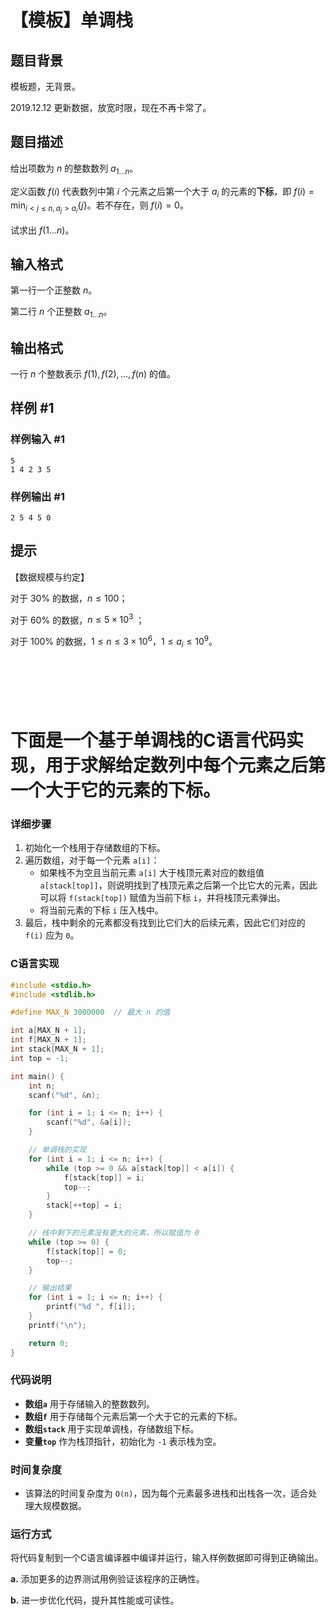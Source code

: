 # 【模板】单调栈

## 题目背景

模板题，无背景。  

2019.12.12 更新数据，放宽时限，现在不再卡常了。

## 题目描述

给出项数为 $n$ 的整数数列 $a_{1 \dots n}$。

定义函数 $f(i)$ 代表数列中第 $i$ 个元素之后第一个大于 $a_i$ 的元素的**下标**，即 $f(i)=\min_{i<j\leq n, a_j > a_i} \{j\}$。若不存在，则 $f(i)=0$。

试求出 $f(1\dots n)$。

## 输入格式

第一行一个正整数 $n$。

第二行 $n$ 个正整数 $a_{1\dots n}$。

## 输出格式

一行 $n$ 个整数表示 $f(1), f(2), \dots, f(n)$ 的值。

## 样例 #1

### 样例输入 #1

```
5
1 4 2 3 5
```

### 样例输出 #1

```
2 5 4 5 0
```

## 提示

【数据规模与约定】

对于 $30\%$ 的数据，$n\leq 100$；

对于 $60\%$ 的数据，$n\leq 5 \times 10^3$ ；

对于 $100\%$ 的数据，$1 \le n\leq 3\times 10^6$，$1\leq a_i\leq 10^9$。
<br>
<br>
<br>
<br>
<br>
<br>





# 下面是一个基于单调栈的C语言代码实现，用于求解给定数列中每个元素之后第一个大于它的元素的下标。

### 详细步骤
1. 初始化一个栈用于存储数组的下标。
2. 遍历数组，对于每一个元素 `a[i]`：
   - 如果栈不为空且当前元素 `a[i]` 大于栈顶元素对应的数组值 `a[stack[top]]`，则说明找到了栈顶元素之后第一个比它大的元素，因此可以将 `f(stack[top])` 赋值为当前下标 `i`，并将栈顶元素弹出。
   - 将当前元素的下标 `i` 压入栈中。
3. 最后，栈中剩余的元素都没有找到比它们大的后续元素，因此它们对应的 `f(i)` 应为 `0`。

### C语言实现

```c
#include <stdio.h>
#include <stdlib.h>

#define MAX_N 3000000  // 最大 n 的值

int a[MAX_N + 1];
int f[MAX_N + 1];
int stack[MAX_N + 1];
int top = -1;

int main() {
    int n;
    scanf("%d", &n);

    for (int i = 1; i <= n; i++) {
        scanf("%d", &a[i]);
    }

    // 单调栈的实现
    for (int i = 1; i <= n; i++) {
        while (top >= 0 && a[stack[top]] < a[i]) {
            f[stack[top]] = i;
            top--;
        }
        stack[++top] = i;
    }

    // 栈中剩下的元素没有更大的元素，所以赋值为 0
    while (top >= 0) {
        f[stack[top]] = 0;
        top--;
    }

    // 输出结果
    for (int i = 1; i <= n; i++) {
        printf("%d ", f[i]);
    }
    printf("\n");

    return 0;
}
```

### 代码说明
- **数组`a`** 用于存储输入的整数数列。
- **数组`f`** 用于存储每个元素后第一个大于它的元素的下标。
- **数组`stack`** 用于实现单调栈，存储数组下标。
- **变量`top`** 作为栈顶指针，初始化为 `-1` 表示栈为空。

### 时间复杂度
- 该算法的时间复杂度为 `O(n)`，因为每个元素最多进栈和出栈各一次，适合处理大规模数据。

### 运行方式
将代码复制到一个C语言编译器中编译并运行，输入样例数据即可得到正确输出。

**a.** 添加更多的边界测试用例验证该程序的正确性。

**b.** 进一步优化代码，提升其性能或可读性。
